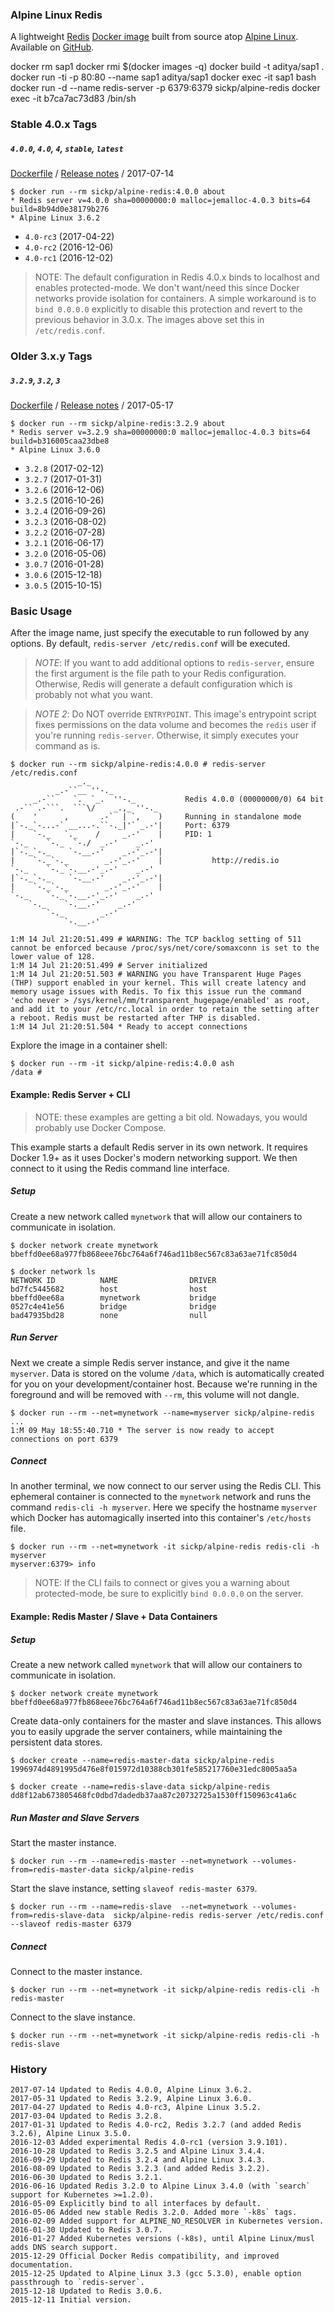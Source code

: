 ### Alpine Linux Redis

A lightweight [Redis][redis] [Docker image][docker_project] built from source atop [Alpine Linux][alpine_linux]. Available on [GitHub][github_project].

docker rm sap1
docker rmi $(docker images -q)
docker build -t aditya/sap1 .
docker run -ti -p 80:80 --name sap1 aditya/sap1
docker exec -it sap1 bash
docker run -d --name redis-server -p 6379:6379 sickp/alpine-redis
 docker exec -it b7ca7ac73d83 /bin/sh
### Stable 4.0.x Tags

##### `4.0.0`, `4.0`, `4`, `stable`, `latest`

[Dockerfile](https://github.com/sickp/docker-alpine-redis/tree/master/versions/4.0.0/Dockerfile) / [Release notes][release_notes_4_0] / 2017-07-14

    $ docker run --rm sickp/alpine-redis:4.0.0 about
    * Redis server v=4.0.0 sha=00000000:0 malloc=jemalloc-4.0.3 bits=64 build=8b94d0e38179b276
    * Alpine Linux 3.6.2

- `4.0-rc3` (2017-04-22)
- `4.0-rc2` (2016-12-06)
- `4.0-rc1` (2016-12-02)

> NOTE: The default configuration in Redis 4.0.x binds to localhost and enables protected-mode. We don't want/need this since Docker networks provide isolation for containers. A simple workaround is to `bind 0.0.0.0` explicitly to disable this protection and revert to the previous behavior in 3.0.x. The images above set this in `/etc/redis.conf`.

### Older 3.x.y Tags

##### `3.2.9`, `3.2`, `3`

[Dockerfile](https://github.com/sickp/docker-alpine-redis/tree/master/versions/3.2.9/Dockerfile) / [Release notes][release_notes_3_2] / 2017-05-17

    $ docker run --rm sickp/alpine-redis:3.2.9 about
    * Redis server v=3.2.9 sha=00000000:0 malloc=jemalloc-4.0.3 bits=64 build=b316005caa23dbe8
    * Alpine Linux 3.6.0

- `3.2.8` (2017-02-12)
- `3.2.7` (2017-01-31)
- `3.2.6` (2016-12-06)
- `3.2.5` (2016-10-26)
- `3.2.4` (2016-09-26)
- `3.2.3` (2016-08-02)
- `3.2.2` (2016-07-28)
- `3.2.1` (2016-06-17)
- `3.2.0` (2016-05-06)
- `3.0.7` (2016-01-28)
- `3.0.6` (2015-12-18)
- `3.0.5` (2015-10-15)

### Basic Usage

After the image name, just specify the executable to run followed by any options. By default, `redis-server /etc/redis.conf` will be executed.

> _NOTE_: If you want to add additional options to `redis-server`, ensure the first argument is the file path to your Redis configuration. Otherwise, Redis will generate a default configuration which is probably not what you want.

> _NOTE 2_: Do NOT override `ENTRYPOINT`. This image's entrypoint script fixes permissions on the data volume and becomes the `redis` user if you're running `redis-server`. Otherwise, it simply executes your command as is.

    $ docker run --rm sickp/alpine-redis:4.0.0 # redis-server /etc/redis.conf
                   _._                                                  
              _.-``__ ''-._                                             
         _.-``    `.  `_.  ''-._           Redis 4.0.0 (00000000/0) 64 bit
     .-`` .-```.  ```\/    _.,_ ''-._                                   
    (    '      ,       .-`  | `,    )     Running in standalone mode
    |`-._`-...-` __...-.``-._|'` _.-'|     Port: 6379
    |    `-._   `._    /     _.-'    |     PID: 1
    `-._    `-._  `-./  _.-'    _.-'                                   
    |`-._`-._    `-.__.-'    _.-'_.-'|                                  
    |    `-._`-._        _.-'_.-'    |           http://redis.io        
    `-._    `-._`-.__.-'_.-'    _.-'                                   
    |`-._`-._    `-.__.-'    _.-'_.-'|                                  
    |    `-._`-._        _.-'_.-'    |                                  
    `-._    `-._`-.__.-'_.-'    _.-'                                   
        `-._    `-.__.-'    _.-'                                       
            `-._        _.-'                                           
                `-.__.-'                                               

    1:M 14 Jul 21:20:51.499 # WARNING: The TCP backlog setting of 511 cannot be enforced because /proc/sys/net/core/somaxconn is set to the lower value of 128.
    1:M 14 Jul 21:20:51.499 # Server initialized
    1:M 14 Jul 21:20:51.503 # WARNING you have Transparent Huge Pages (THP) support enabled in your kernel. This will create latency and memory usage issues with Redis. To fix this issue run the command 'echo never > /sys/kernel/mm/transparent_hugepage/enabled' as root, and add it to your /etc/rc.local in order to retain the setting after a reboot. Redis must be restarted after THP is disabled.
    1:M 14 Jul 21:20:51.504 * Ready to accept connections

Explore the image in a container shell:

    $ docker run --rm -it sickp/alpine-redis:4.0.0 ash
    /data #

#### Example: Redis Server + CLI

> NOTE: these examples are getting a bit old. Nowadays, you would probably use Docker Compose.

This example starts a default Redis server in its own network. It requires Docker 1.9+ as it uses Docker's modern networking support. We then connect to it using the Redis command line interface.

##### Setup

Create a new network called `mynetwork` that will allow our containers to communicate in isolation.

    $ docker network create mynetwork
    bbeffd0ee68a977fb868eee76bc764a6f746ad11b8ec567c83a63ae71fc850d4

    $ docker network ls
    NETWORK ID          NAME                DRIVER
    bd7fc5445682        host                host                
    bbeffd0ee68a        mynetwork           bridge              
    0527c4e41e56        bridge              bridge              
    bad47935bd28        none                null  

##### Run Server

Next we create a simple Redis server instance, and give it the name `myserver`. Data is stored on the volume `/data`, which is automatically created for you on your development/container host. Because we're running in the foreground and will be removed with `--rm`, this volume will not dangle.

    $ docker run --rm --net=mynetwork --name=myserver sickp/alpine-redis
    ...
    1:M 09 May 18:55:40.710 * The server is now ready to accept connections on port 6379

##### Connect

In another terminal, we now connect to our server using the Redis CLI. This ephemeral container is connected to the `mynetwork` network and runs the command `redis-cli -h myserver`. Here we specify the hostname `myserver` which Docker has automagically inserted into this container's `/etc/hosts` file.

    $ docker run --rm --net=mynetwork -it sickp/alpine-redis redis-cli -h myserver
    myserver:6379> info

> NOTE: If the CLI fails to connect or gives you a warning about protected-mode, be sure to explicitly `bind 0.0.0.0` on the server.

#### Example: Redis Master / Slave + Data Containers

##### Setup

Create a new network called `mynetwork` that will allow our containers to communicate in isolation.

    $ docker network create mynetwork
    bbeffd0ee68a977fb868eee76bc764a6f746ad11b8ec567c83a63ae71fc850d4

Create data-only containers for the master and slave instances. This allows you to easily upgrade the server containers, while maintaining the persistent data stores.

    $ docker create --name=redis-master-data sickp/alpine-redis
    1996974d4891995d476e8f015972d10388cb301fe585217760e31edc8005aa5a

    $ docker create --name=redis-slave-data sickp/alpine-redis
    dd8f12ab673805468fc0dbd7dadedb37aa87c20732725a1530ff150963c41a6c

##### Run Master and Slave Servers

Start the master instance.

    $ docker run --rm --name=redis-master --net=mynetwork --volumes-from=redis-master-data sickp/alpine-redis

Start the slave instance, setting `slaveof redis-master 6379`.

    $ docker run --rm --name=redis-slave  --net=mynetwork --volumes-from=redis-slave-data  sickp/alpine-redis redis-server /etc/redis.conf --slaveof redis-master 6379

##### Connect

Connect to the master instance.

    $ docker run --rm --net=mynetwork -it sickp/alpine-redis redis-cli -h redis-master

Connect to the slave instance.

    $ docker run --rm --net=mynetwork -it sickp/alpine-redis redis-cli -h redis-slave

### History

    2017-07-14 Updated to Redis 4.0.0, Alpine Linux 3.6.2.
    2017-05-31 Updated to Redis 3.2.9, Alpine Linux 3.6.0.
    2017-04-27 Updated to Redis 4.0-rc3, Alpine Linux 3.5.2.
    2017-03-04 Updated to Redis 3.2.8.
    2017-01-31 Updated to Redis 4.0-rc2, Redis 3.2.7 (and added Redis 3.2.6), Alpine Linux 3.5.0.
    2016-12-03 Added experimental Redis 4.0-rc1 (version 3.9.101).
    2016-10-28 Updated to Redis 3.2.5 and Alpine Linux 3.4.4.
    2016-09-29 Updated to Redis 3.2.4 and Alpine Linux 3.4.3.
    2016-08-09 Updated to Redis 3.2.3 (and added Redis 3.2.2).
    2016-06-30 Updated to Redis 3.2.1.
    2016-06-16 Updated Redis 3.2.0 to Alpine Linux 3.4.0 (with `search` support for Kubernetes >=1.2.0).
    2016-05-09 Explicitly bind to all interfaces by default.
    2016-05-06 Added new stable Redis 3.2.0. Added more `-k8s` tags.
    2016-02-09 Added support for ALPINE_NO_RESOLVER in Kubernetes version.
    2016-01-30 Updated to Redis 3.0.7.
    2016-01-27 Added Kubernetes versions (-k8s), until Alpine Linux/musl adds DNS search support.
    2015-12-29 Official Docker Redis compatibility, and improved documentation.
    2015-12-25 Updated to Alpine Linux 3.3 (gcc 5.3.0), enable option passthrough to `redis-server`.
    2015-12-18 Updated to Redis 3.0.6.
    2015-12-11 Initial version.

[alpine_kubernetes]:  https://hub.docker.com/r/janeczku/alpine-kubernetes/
[alpine_linux]:       https://hub.docker.com/_/alpine/
[docker_project]:     https://store.docker.com/community/images/sickp/alpine-redis
[github_project]:     https://github.com/sickp/docker-alpine-redis/
[redis]:              http://redis.io/
[release_notes_3_0]:  https://raw.githubusercontent.com/antirez/redis/3.0/00-RELEASENOTES
[release_notes_3_2]:  https://raw.githubusercontent.com/antirez/redis/3.2/00-RELEASENOTES
[release_notes_4_0]:  https://raw.githubusercontent.com/antirez/redis/4.0/00-RELEASENOTES
